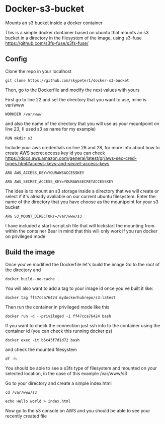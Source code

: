 # Docker-s3-bucket
Mounts an s3 bucket inside a docker container

This is a simple docker dontainer based on ubuntu that mounts an s3 bucket in a directory in the filesystem of the image, using s3-fuse https://github.com/s3fs-fuse/s3fs-fuse/ 

## Config

Clone the repo in your localhost

`git clone https://github.com/skypeter1/docker-s3-bucket`

Then, go to the Dockerfile and modify the next values with yours

First go to line 22 and set the directory that you want to use, mine is var/www 

`WORKDIR /var/www`

and also the name of the directory that you will use as your mountpoint on line 23, (I used s3 as name for my example)

`RUN mkdir s3`

Include your aws credentials on line 26 and 28, for more info about how to create AWS secret access key id you can check 
https://docs.aws.amazon.com/general/latest/gr/aws-sec-cred-types.html#access-keys-and-secret-access-keys

`ARG AWS_ACCESS_KEY=YOURAWSACCESSKEY` 

`ARG AWS_SECRET_ACCESS_KEY=YOURAWSSECRETACCESSKEY`

The idea is to mount an s3 storage inside a directory that we will create or select if it's already avaliable on our current ubuntu filesystem. 
Enter the name of the directory that you have choose as the mountpoint for your s3 bucket

`ARG S3_MOUNT_DIRECTORY=/var/www/s3`

I have included a start-script.sh file that will kickstart the mounting from within the container
Bear in mind that this will only work if you run docker on privileged mode

## Build the image

Once you've modified the Dockerfile let's build the image
Go to the root of the directory and 

`docker build--no-cache .`

You will also want to add a tag to your image id once you've built it like:

`docker tag ff47cca76424 mydockerhubrepo/s3:latest`

Then run the container in privileged mode like this

`docker run -d --privileged -i ff47cca76424 bash`

If you want to check the connection just ssh into to the container using the container id (you can check this running docker ps)

`docker exec -it b6c43f7d1d72 bash`

and check the mounted filesystem

`df -h`

You should be able to see a s3fs type of filesystem and mounted on your selected location, in the case of this example /var/www/s3

Go to your directory and create a simple index.html

`cd /var/www/s3`

`echo Hello world > index.html`

Now go to the s3 console on AWS and you should be able to see your recently created file